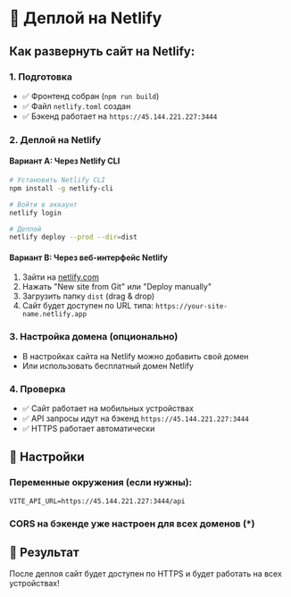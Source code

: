 # 🚀 Деплой на Netlify

## Как развернуть сайт на Netlify:

### 1. Подготовка
- ✅ Фронтенд собран (`npm run build`)
- ✅ Файл `netlify.toml` создан
- ✅ Бэкенд работает на `https://45.144.221.227:3444`

### 2. Деплой на Netlify

#### Вариант A: Через Netlify CLI
```bash
# Установить Netlify CLI
npm install -g netlify-cli

# Войти в аккаунт
netlify login

# Деплой
netlify deploy --prod --dir=dist
```

#### Вариант B: Через веб-интерфейс Netlify
1. Зайти на [netlify.com](https://netlify.com)
2. Нажать "New site from Git" или "Deploy manually"
3. Загрузить папку `dist` (drag & drop)
4. Сайт будет доступен по URL типа: `https://your-site-name.netlify.app`

### 3. Настройка домена (опционально)
- В настройках сайта на Netlify можно добавить свой домен
- Или использовать бесплатный домен Netlify

### 4. Проверка
- ✅ Сайт работает на мобильных устройствах
- ✅ API запросы идут на бэкенд `https://45.144.221.227:3444`
- ✅ HTTPS работает автоматически

## 🔧 Настройки

### Переменные окружения (если нужны):
```
VITE_API_URL=https://45.144.221.227:3444/api
```

### CORS на бэкенде уже настроен для всех доменов (*)

## 📱 Результат
После деплоя сайт будет доступен по HTTPS и будет работать на всех устройствах!


